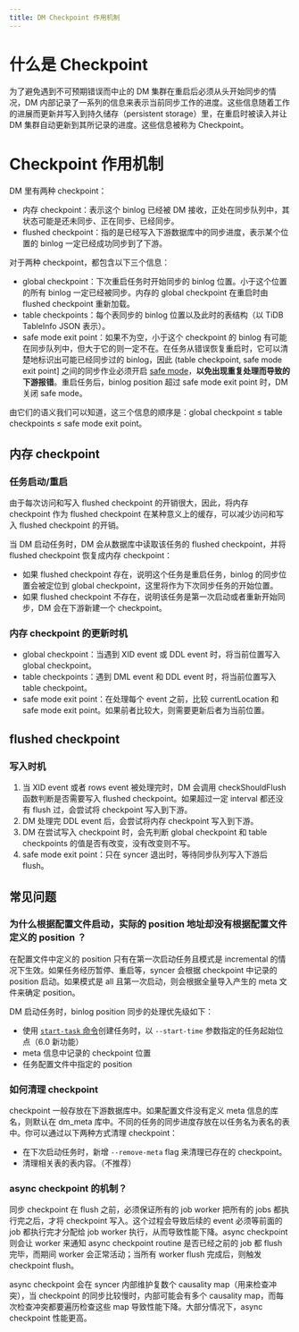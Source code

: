 ```yaml
---
title: DM Checkpoint 作用机制
---
```

# 什么是 Checkpoint
为了避免遇到不可预期错误而中止的 DM 集群在重启后必须从头开始同步的情况，DM 内部记录了一系列的信息来表示当前同步工作的进度。这些信息随着工作的进展而更新并写入到持久储存（persistent storage）里，在重启时被读入并让 DM 集群自动更新到其所记录的进度。这些信息被称为 Checkpoint。

# Checkpoint 作用机制

DM 里有两种 checkpoint：

* 内存 checkpoint：表示这个 binlog 已经被 DM 接收，正处在同步队列中，其状态可能是还未同步、正在同步、已经同步。
* flushed checkpoint：指的是已经写入下游数据库中的同步进度，表示某个位置的 binlog 一定已经成功同步到了下游。

对于两种 checkpoint，都包含以下三个信息：

- global checkpoint：下次重启任务时开始同步的 binlog 位置。小于这个位置的所有 binlog 一定已经被同步。内存的 global checkpoint 在重启时由 flushed checkpoint 重新加载。
- table checkpoints：每个表同步的 binlog 位置以及此时的表结构（以 TiDB TableInfo JSON 表示）。
- safe mode exit point：如果不为空，小于这个 checkpoint 的 binlog 有可能在同步队列中，但大于它的则一定不在。在任务从错误恢复重启时，它可以清楚地标识出可能已经同步过的 binlog，因此 (table checkpoint, safe mode exit point] 之间的同步作业必须开启 [safe mode](/dm/dm-safe-mode.md)，**以免出现重复处理而导致的下游报错**。重启任务后，binlog position 超过 safe mode exit point 时，DM 关闭 safe mode。

由它们的语义我们可以知道，这三个信息的顺序是：global checkpoint ≤ table checkpoints ≤ safe mode exit point。

## 内存 checkpoint

### 任务启动/重启

由于每次访问和写入 flushed checkpoint 的开销很大，因此，将内存 checkpoint 作为 flushed checkpoint 在某种意义上的缓存，可以减少访问和写入 flushed checkpoint 的开销。

当 DM 启动任务时，DM 会从数据库中读取该任务的 flushed checkpoint，并将 flushed checkpoint 恢复成内存 checkpoint：

* 如果 flushed checkpoint 存在，说明这个任务是重启任务，binlog 的同步位置会被定位到 global checkpoint，这里将作为下次同步任务的开始位置。
* 如果 flushed checkpoint 不存在，说明该任务是第一次启动或者重新开始同步，DM 会在下游新建一个 checkpoint。

### 内存 checkpoint 的更新时机

- global checkpoint：当遇到 XID event 或 DDL event 时，将当前位置写入 global checkpoint。
- table checkpoints：遇到 DML event 和 DDL event 时，将当前位置写入 table checkpoint。
- safe mode exit point：在处理每个 event 之前，比较 currentLocation 和 safe mode exit point。如果前者比较大，则需要更新后者为当前位置。

## flushed checkpoint

### 写入时机

1. 当 XID event 或者 rows event 被处理完时，DM 会调用 checkShouldFlush 函数判断是否需要写入 flushed checkpoint。如果超过一定 interval 都还没有 flush 过，会尝试将 checkpoint 写入到下游。
2. DM 处理完 DDL event 后，会尝试将内存 checkpoint 写入到下游。
3. DM 在尝试写入 checkpoint 时，会先判断 global checkpoint 和 table checkpoints 的值是否有改变，没有改变则不写。
4. safe mode exit point：只在 syncer 退出时，等待同步队列写入下游后 flush。

## 常见问题

### 为什么根据配置文件启动，实际的 position 地址却没有根据配置文件定义的 position ？

在配置文件中定义的 position 只有在第一次启动任务且模式是 incremental 的情况下生效。如果任务经历暂停、重启等，syncer 会根据 checkpoint 中记录的 position 启动。如果模式是 all 且第一次启动，则会根据全量导入产生的 meta 文件来确定 position。

DM 启动任务时，binlog position 同步的处理优先级如下：

- 使用 [`start-task` 命令](/dm/dm-create-task.md)创建任务时，以 `--start-time` 参数指定的任务起始位点（6.0 新功能）
- meta 信息中记录的 checkpoint 位置
- 任务配置文件中指定的 position

### 如何清理 checkpoint

checkpoint 一般存放在下游数据库中。如果配置文件没有定义 meta 信息的库名，则默认在 dm_meta 库中。不同的任务的同步进度存放在以任务名为表名的表中。你可以通过以下两种方式清理 checkpoint：

* 在下次启动任务时，新增 `--remove-meta` flag 来清理已存在的 checkpoint。
* 清理相关表的表内容。（不推荐）

### async checkpoint 的机制？

同步 checkpoint 在 flush 之前，必须保证所有的 job worker 把所有的 jobs 都执行完之后，才将 checkpoint 写入。这个过程会导致后续的 event 必须等前面的 job 都执行完才分配给 job worker 执行，从而导致性能下降。async checkpoint 则会让 worker 来通知 async checkpoint routine 是否已经之前的 job 都 flush 完毕，而期间 worker 会正常活动；当所有 worker flush 完成后，则触发 checkpoint flush。

async checkpoint 会在 syncer 内部维护复数个 causality map（用来检查冲突），当 checkpoint 的同步比较慢时，内部可能会有多个 causality map，而每次检查冲突都要遍历检查这些 map 导致性能下降。大部分情况下，async checkpoint 性能更高。
